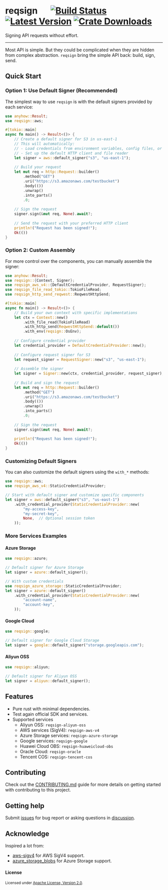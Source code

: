 # reqsign &emsp; [![Build Status]][actions] [![Latest Version]][crates.io] [![Crate Downloads]][crates.io]

[Build Status]: https://img.shields.io/github/actions/workflow/status/Xuanwo/reqsign/ci.yml?branch=main
[actions]: https://github.com/Xuanwo/reqsign/actions?query=branch%3Amain
[Latest Version]: https://img.shields.io/crates/v/reqsign.svg
[crates.io]: https://crates.io/crates/reqsign
[Crate Downloads]: https://img.shields.io/crates/d/reqsign.svg

Signing API requests without effort.

---

Most API is simple. But they could be complicated when they are hidden from complex abstraction. `reqsign` bring the simple API back: build, sign, send.

## Quick Start

### Option 1: Use Default Signer (Recommended)

The simplest way to use `reqsign` is with the default signers provided by each service:

```rust
use anyhow::Result;
use reqsign::aws;

#[tokio::main]
async fn main() -> Result<()> {
    // Create a default signer for S3 in us-east-1
    // This will automatically:
    // - Load credentials from environment variables, config files, or IAM roles
    // - Set up the default HTTP client and file reader
    let signer = aws::default_signer("s3", "us-east-1");
    
    // Build your request
    let mut req = http::Request::builder()
        .method("GET")
        .uri("https://s3.amazonaws.com/testbucket")
        .body(())
        .unwrap()
        .into_parts()
        .0;
    
    // Sign the request
    signer.sign(&mut req, None).await?;
    
    // Send the request with your preferred HTTP client
    println!("Request has been signed!");
    Ok(())
}
```

### Option 2: Custom Assembly

For more control over the components, you can manually assemble the signer:

```rust
use anyhow::Result;
use reqsign::{Context, Signer};
use reqsign_aws_v4::{DefaultCredentialProvider, RequestSigner};
use reqsign_file_read_tokio::TokioFileRead;
use reqsign_http_send_reqwest::ReqwestHttpSend;

#[tokio::main]
async fn main() -> Result<()> {
    // Build your own context with specific implementations
    let ctx = Context::new()
        .with_file_read(TokioFileRead)
        .with_http_send(ReqwestHttpSend::default())
        .with_env(reqsign::OsEnv);
    
    // Configure credential provider
    let credential_provider = DefaultCredentialProvider::new();
    
    // Configure request signer for S3
    let request_signer = RequestSigner::new("s3", "us-east-1");
    
    // Assemble the signer
    let signer = Signer::new(ctx, credential_provider, request_signer);
    
    // Build and sign the request
    let mut req = http::Request::builder()
        .method("GET")
        .uri("https://s3.amazonaws.com/testbucket")
        .body(())
        .unwrap()
        .into_parts()
        .0;
    
    // Sign the request
    signer.sign(&mut req, None).await?;
    
    println!("Request has been signed!");
    Ok(())
}
```

### Customizing Default Signers

You can also customize the default signers using the `with_*` methods:

```rust
use reqsign::aws;
use reqsign_aws_v4::StaticCredentialProvider;

// Start with default signer and customize specific components
let signer = aws::default_signer("s3", "us-east-1")
    .with_credential_provider(StaticCredentialProvider::new(
        "my-access-key",
        "my-secret-key",
        None,  // Optional session token
    ));
```

### More Services Examples

#### Azure Storage

```rust
use reqsign::azure;

// Default signer for Azure Storage
let signer = azure::default_signer();

// With custom credentials
use reqsign_azure_storage::StaticCredentialProvider;
let signer = azure::default_signer()
    .with_credential_provider(StaticCredentialProvider::new(
        "account-name",
        "account-key",
    ));
```

#### Google Cloud

```rust
use reqsign::google;

// Default signer for Google Cloud Storage
let signer = google::default_signer("storage.googleapis.com");
```

#### Aliyun OSS

```rust
use reqsign::aliyun;

// Default signer for Aliyun OSS
let signer = aliyun::default_signer();
```

## Features

- Pure rust with minimal dependencies.
- Test again official SDK and services.
- Supported services
  - Aliyun OSS: `reqsign-aliyun-oss`
  - AWS services (SigV4): `reqsign-aws-v4`
  - Azure Storage services: `reqsign-azure-storage`
  - Google services: `reqsign-google`
  - Huawei Cloud OBS: `reqsign-huaweicloud-obs`
  - Oracle Cloud: `reqsign-oracle`
  - Tencent COS: `reqsign-tencent-cos`

## Contributing

Check out the [CONTRIBUTING.md](./CONTRIBUTING.md) guide for more details on getting started with contributing to this project.

## Getting help

Submit [issues](https://github.com/Xuanwo/reqsign/issues/new/choose) for bug report or asking questions in [discussion](https://github.com/Xuanwo/reqsign/discussions/new?category=q-a).

## Acknowledge

Inspired a lot from:

- [aws-sigv4](https://crates.io/crates/aws-sigv4) for AWS SigV4 support.
- [azure_storage_blobs](https://crates.io/crates/azure_storage_blobs) for Azure Storage support.

#### License

<sup>
Licensed under <a href="./LICENSE">Apache License, Version 2.0</a>.
</sup>
